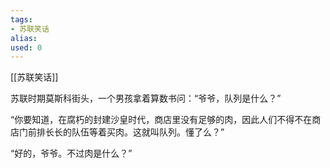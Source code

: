 ```yaml
---
tags: 
- 苏联笑话 
alias:
used: 0
---
```

[[苏联笑话]]

苏联时期莫斯科街头，一个男孩拿着算数书问：“爷爷，队列是什么？”

“你要知道，在腐朽的封建沙皇时代，商店里没有足够的肉，因此人们不得不在商店门前排长长的队伍等着买肉。这就叫队列。懂了么？”

“好的，爷爷。不过肉是什么？”  


